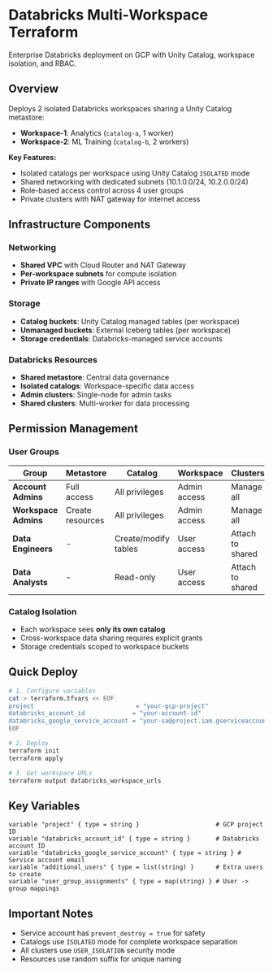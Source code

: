 # Databricks Multi-Workspace Terraform

Enterprise Databricks deployment on GCP with Unity Catalog, workspace isolation, and RBAC.

## Overview

Deploys 2 isolated Databricks workspaces sharing a Unity Catalog metastore:
- **Workspace-1**: Analytics (`catalog-a`, 1 worker)
- **Workspace-2**: ML Training (`catalog-b`, 2 workers)

**Key Features:**
- Isolated catalogs per workspace using Unity Catalog `ISOLATED` mode
- Shared networking with dedicated subnets (10.1.0.0/24, 10.2.0.0/24)
- Role-based access control across 4 user groups
- Private clusters with NAT gateway for internet access

## Infrastructure Components

### Networking
- **Shared VPC** with Cloud Router and NAT Gateway
- **Per-workspace subnets** for compute isolation
- **Private IP ranges** with Google API access

### Storage
- **Catalog buckets**: Unity Catalog managed tables (per workspace)
- **Unmanaged buckets**: External Iceberg tables (per workspace)
- **Storage credentials**: Databricks-managed service accounts

### Databricks Resources
- **Shared metastore**: Central data governance
- **Isolated catalogs**: Workspace-specific data access
- **Admin clusters**: Single-node for admin tasks
- **Shared clusters**: Multi-worker for data processing

## Permission Management

### User Groups

| Group | Metastore | Catalog | Workspace | Clusters |
|-------|-----------|---------|-----------|----------|
| **Account Admins** | Full access | All privileges | Admin access | Manage all |
| **Workspace Admins** | Create resources | All privileges | Admin access | Manage all |
| **Data Engineers** | - | Create/modify tables | User access | Attach to shared |
| **Data Analysts** | - | Read-only | User access | Attach to shared |

### Catalog Isolation
- Each workspace sees **only its own catalog**
- Cross-workspace data sharing requires explicit grants
- Storage credentials scoped to workspace buckets

## Quick Deploy

```bash
# 1. Configure variables
cat > terraform.tfvars << EOF
project                            = "your-gcp-project"
databricks_account_id             = "your-account-id"
databricks_google_service_account = "your-sa@project.iam.gserviceaccount.com"
EOF

# 2. Deploy
terraform init
terraform apply

# 3. Get workspace URLs
terraform output databricks_workspace_urls
```

## Key Variables

```hcl
variable "project" { type = string }                     # GCP project ID
variable "databricks_account_id" { type = string }       # Databricks account ID  
variable "databricks_google_service_account" { type = string } # Service account email
variable "additional_users" { type = list(string) }      # Extra users to create
variable "user_group_assignments" { type = map(string) } # User -> group mappings
```

## Important Notes

- Service account has `prevent_destroy = true` for safety
- Catalogs use `ISOLATED` mode for complete workspace separation
- All clusters use `USER_ISOLATION` security mode
- Resources use random suffix for unique naming


